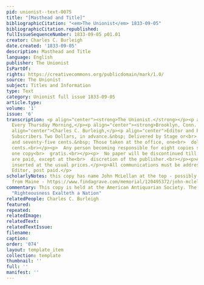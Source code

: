 ```yaml
---
pid: unionist--text-0075
title: "[Masthead and Title]"
bibliographicCitation: "<em>The Unionist</em> 1833-09-05"
bibliographicCitation.republished: 
fullIssueSequenceNumber: 1833-09-05 p01.01
creator: Charles C. Burleigh
date.created: '1833-09-05'
description: Masthead and Title
language: English
publisher: The Unionist
IsPartOf: 
rights: https://creativecommons.org/publicdomain/mark/1.0/
source: The Unionist
subject: Titles and Information
type: Text
category: Unionist full issue 1833-09-05
article.type: 
volume: '1'
issue: '6'
transcription: <p align="center"><strong>The Unionist.</strong></p><p align="center">Published
  Every Thursday Morning,</p><p align="center"><strong>Brooklyn, Conn. (sic)</strong></p><p
  align="center">Charles C. Burleigh,</p><p align="center">Editor and Publisher</p><p>  TERMS.—Mail
  Subscribers Two Dollars, in advance.&nbsp; Delivered by Stage or<br>  Post one dollar
  and seventy-five cents.&nbsp; Those taken at the office, one<br>  dollar and fifty
  cents.<br></p><p>  Any person becoming responsible for eight copies shall receive
  one copy<br>  gratis.<br></p><p>  No paper will be discontinued till arrearages
  are paid, except at the<br>  discretion of the publisher.<br></p><p>Advertisements
  inserted at the usual prices.</p><p>All communications must be addressed to the
  Editor, post paid.</p>
scholarlyNotes: this copy has name John McLellan at the top - possibly this John McLellan
  from Maine - https://www.findagrave.com/memorial/120495372/john-mclellan
commentary: This copy is held at the American Antiquarian Society. The motto remains
  "Righteousness Exalteth a Nation"
relatedPeople: Charles C. Burleigh
featured: 
repeated: 
relatedImage: 
relatedText: 
relatedTextIssue: 
filename: 
caption: 
order: '074'
layout: template_item
collection: template
thumbnail: ''
full: ''
manifest: ''
---
```

